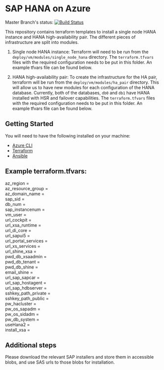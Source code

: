 SAP HANA on Azure
=================
Master Branch's status: [![Build Status](https://travis-ci.org/Azure/sap-hana.svg?branch=master)](https://travis-ci.org/Azure/sap-hana)

This repository contains terraform templates to install a single node HANA instance and HANA high-availability pair. The different pieces of infrastructure are split into modules.

1. Single node HANA instance:
   Terraform will need to be run from the ` deploy/vm/modules/single_node_hana` directory. The `terraform.tfvars` files with the required configuration needs to be put in this folder. An example tfvars file can be found below. 

2. HANA high-availability pair:
   To create the infrastructure for the HA pair, terraform will be run from the `deploy/vm/modules/ha_pair` directory.  This will allow us to have new modules for each configuration of the HANA database. Currently, both of the databases, `db0` and `db1` have HANA installed with HSR and failover capabilities. The `terraform.tfvars` files with the required configuration needs to be put in this folder. An example tfvars file can be found below.

Getting Started
-------------------------
You will need to have the following installed on your machine:
- [Azure CLI](https://docs.microsoft.com/en-us/cli/azure/install-azure-cli?view=azure-cli-latest)
- [Terraform](https://www.terraform.io/intro/getting-started/install.html)
- [Ansible](https://docs.ansible.com/ansible/latest/installation_guide/intro_installation.html#latest-releases-via-pip)


Example terraform.tfvars:
-------------------------
 az_region =  
 az_resource_group =  
 az_domain_name =  
 sap_sid =  
 db_num =  
 sap_instancenum =  
 vm_user =  
 url_cockpit =  
 url_xsa_runtime =  
 url_di_core =  
 url_sapui5 =  
 url_portal_services =  
 url_xs_services =  
 url_shine_xsa =  
 pwd_db_xsaadmin =  
 pwd_db_tenant =  
 pwd_db_shine =  
 email_shine =  
 url_sap_sapcar =  
 url_sap_hostagent =  
 url_sap_hdbserver   =  
 sshkey_path_private =  
 sshkey_path_public =  
 pw_hacluster =  
 pw_os_sapadm =  
 pw_os_sidadm =  
 pw_db_system =  
 useHana2 =  
 install_xsa =  

Additional steps
-------------------------------------
Please download the relevant SAP installers and store them in accessible blobs, and use SAS urls to those blobs for installation.